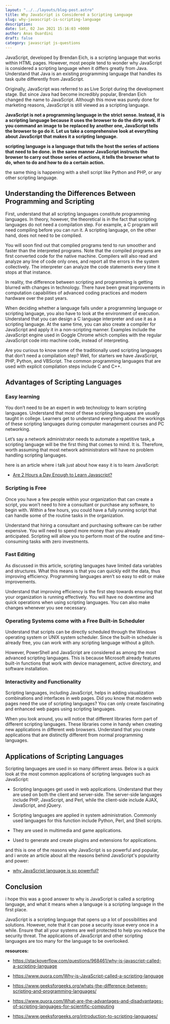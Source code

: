 ```yaml
---
layout: "../../layouts/blog-post.astro"
title: Why JavaScript is Considered a Scripting Language
slug: why-javascript-is-scripting-language
description: 
date: Sat, 02 Jan 2021 15:16:03 +0000
author: Anas Ouardini
draft: false
category: javascript js-questions
---
```



JavaScript, developed by Brendan Eich, is a scripting language that works within HTML pages. However, most people tend to wonder why JavaScript is considered a scripting language when it differs greatly from Java. Understand that Java is an existing programming language that handles its task quite differently from JavaScript.

Originally, JavaScript was referred to as Live Script during the development stage. But since Java had become incredibly popular, Brendan Eich changed the name to JavaScript. Although this move was purely done for marketing reasons, JavaScript is still viewed as a scripting language.

**JavaScript is not a programming language in the strict sense. Instead, it is a scripting language because it uses the browser to do the dirty work. If you command an image to be replaced by another one, JavaScript tells the browser to go do it. Let us take a comprehensive look at everything about JavaScript that makes it a scripting language.**

**scripting language is a language that tells the host the series of actions that need to be done. in the same manner JavaScript instructs the browser to carry out those series of actions, it tells the browser what to do, when to do and how to do a certain action.**

the same thing is happening with a shell script like Python and PHP, or any other scripting language.

## Understanding the Differences Between Programming and Scripting

First, understand that all scripting languages constitute programming languages. In theory, however, the theoretical is in the fact that scripting languages do not need a compilation step. For example, a C program will need compiling before you can run it. A scripting language, on the other hand, does not need to be complied.

You will soon find out that complied programs tend to run smoother and faster than the interpreted programs. Note that the compiled programs are first converted code for the native machine. Compilers will also read and analyze any line of code only ones, and report all the errors in the system collectively. The interpreter can analyze the code statements every time it stops at that instance.

In reality, the difference between scripting and programming is getting blurred with changes in technology. There have been great improvements in computation capabilities of advanced coding practices and modern hardware over the past years.

When deciding whether a language falls under a programming language or scripting language, you also have to look at the environment of execution. Understand that you can design a C language interpreter and use it as a scripting language. At the same time, you can also create a compiler for JavaScript and apply it in a non-scripting manner. Examples include the JavaScript engine used in Goggle Chrome which complies with the regular JavaScript code into machine code, instead of interpreting.

Are you curious to know some of the traditionally used scripting languages that don’t need a compilation step? Well, for starters we have JavaScript, PHP, Python, and VBScript. The common programming languages that are used with explicit compilation steps include C and C++.

## Advantages of Scripting Languages

### Easy learning

You don’t need to be an expert in web technology to learn scripting languages. Understand that most of these scripting languages are usually taught in college. Learners get to understand everything about the workings of these scripting languages during computer management courses and PC networking.

Let’s say a network administrator needs to automate a repetitive task, a scripting language will be the first thing that comes to mind. It is. Therefore, worth assuming that most network administrators will have no problem handling scripting languages.

here is an article where i talk just about how easy it is to learn JavaScript:

- <a href="/posts/wp-admin/post.php?post=59&action=edit" target="_blank" rel="noreferrer noopener">Are 2 Hours a Day Enough to Learn Javascript?</a>

### Scripting is Free

Once you have a few people within your organization that can create a script, you won’t need to hire a consultant or purchase any software, to begin with. Within a few hours, you could have a fully running script that can handle some of the routine tasks in the organization.

Understand that hiring a consultant and purchasing software can be rather expensive. You will need to spend more money than you already anticipated. Scripting will allow you to perform most of the routine and time-consuming tasks with zero investments.

### Fast Editing

As discussed in this article, scripting languages have limited data variables and structures. What this means is that you can quickly edit the data, thus improving efficiency. Programming languages aren’t so easy to edit or make improvements.

Understand that improving efficiency is the first step towards ensuring that your organization is running effectively. You will have no downtime and quick operations when using scripting languages. You can also make changes whenever you see necessary.

### Operating Systems come with a Free Built-in Scheduler

Understand that scripts can be directly scheduled through the Windows operating system or UNIX system scheduler. Since the built-in scheduler is already free, you can work with any scripting language without a glitch.

However, PowerShell and JavaScript are considered as among the most advanced scripting languages. This is because Microsoft already features built-in functions that work with device management, active directory, and software installation.

### Interactivity and Functionality

Scripting languages, including JavaScript, helps in adding visualization combinations and interfaces in web pages. Did you know that modern web pages need the use of scripting languages? You can only create fascinating and enhanced web pages using scripting languages.

When you look around, you will notice that different libraries form part of different scripting languages. These libraries come in handy when creating new applications in different web browsers. Understand that you create applications that are distinctly different from normal programming languages.

## Applications of Scripting Languages

Scripting languages are used in so many different areas. Below is a quick look at the most common applications of scripting languages such as JavaScript:

- Scripting languages get used in web applications. Understand that they are used on both the client and server-side. The server-side languages include PHP, JavaScript, and Perl, while the client-side include AJAX, JavaScript, and jQuery.

- Scripting languages are applied in system administration. Commonly used languages for this function include Python, Perl, and Shell scripts.

- They are used in multimedia and game applications.

- Used to generate and create plugins and extensions for applications.

and this is one of the reasons why JavaScript is so powerful and popular, and i wrote an article about all the reasons behind JavaScript's popularity and power:

- <a href="/posts/why-javascript-is-powerful/" target="_blank" rel="noreferrer noopener">why JavaScript language is so powerful?</a>

## Conclusion

i hope this was a good answer to why is JavaScript is called a scripting language, and what it means when a language is a scripting language in the first place.

JavaScript is a scripting language that opens up a lot of possibilities and solutions. However, note that it can pose a security issue every once in a while. Ensure that all your systems are well protected to help you reduce the security threat. The applications of JavaScript and other scripting languages are too many for the language to be overlooked.

**resources:**

- <a href="https://stackoverflow.com/questions/968461/why-is-javascript-called-a-scripting-language" target="_blank" rel="noreferrer noopener nofollow">https://stackoverflow.com/questions/968461/why-is-javascript-called-a-scripting-language</a>

- <a href="https://www.quora.com/Why-is-JavaScript-called-a-scripting-language" rel="noreferrer noopener nofollow" target="_blank">https://www.quora.com/Why-is-JavaScript-called-a-scripting-language</a>

- <a href="https://www.geeksforgeeks.org/whats-the-difference-between-scripting-and-programming-languages/" target="_blank" rel="noreferrer noopener nofollow">https://www.geeksforgeeks.org/whats-the-difference-between-scripting-and-programming-languages/</a>

- <a href="https://www.quora.com/What-are-the-advantages-and-disadvantages-of-scripting-languages-for-scientific-computing" rel="noreferrer noopener nofollow" target="_blank">https://www.quora.com/What-are-the-advantages-and-disadvantages-of-scripting-languages-for-scientific-computing</a>

- <a href="https://www.geeksforgeeks.org/introduction-to-scripting-languages/" target="_blank" rel="noreferrer noopener nofollow">https://www.geeksforgeeks.org/introduction-to-scripting-languages/</a>


